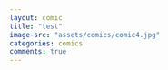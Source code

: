 ```yaml
---
layout: comic
title: "test"
image-src: "assets/comics/comic4.jpg"
categories: comics
comments: true
---
```

